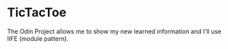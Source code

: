 # TicTacToe

The Odin Project allows me to show my new learned information and I'll use IIFE (module pattern).
